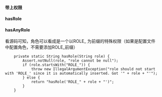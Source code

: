 #### 带上权限
#### hasRole
#### hasAnyRole

看源码可知，角色可以看成是一个以ROLE_ 为前缀的特殊权限（如果是配置文件中配置角色，不需要添加ROLE_前缀）
```
    private static String hasRole(String role) {
        Assert.notNull(role, "role cannot be null");
        if (role.startsWith("ROLE_")) {
            throw new IllegalArgumentException("role should not start with 'ROLE_' since it is automatically inserted. Got '" + role + "'");
        } else {
            return "hasRole('ROLE_" + role + "')";
        }
    }
```